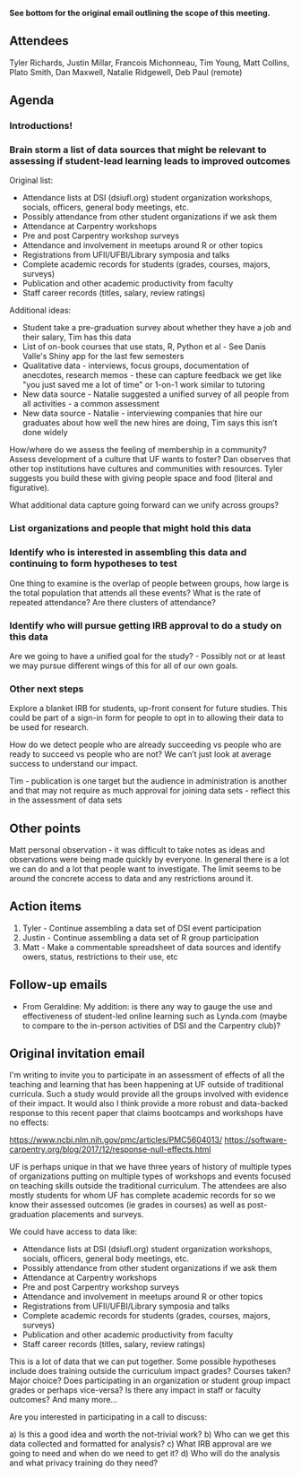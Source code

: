 **See bottom for the original email outlining the scope of this meeting.**

## Attendees

Tyler Richards, Justin Millar, Francois Michonneau, Tim Young, Matt Collins, Plato Smith, Dan Maxwell, Natalie Ridgewell, Deb Paul (remote)

## Agenda

### Introductions!

### Brain storm a list of data sources that might be relevant to assessing if student-lead learning leads to improved outcomes

Original list:
- Attendance lists at DSI (dsiufl.org) student organization workshops, socials, officers, general body meetings, etc.
- Possibly attendance from other student organizations if we ask them
- Attendance at Carpentry workshops
- Pre and post Carpentry workshop surveys
- Attendance and involvement in meetups around R or other topics
- Registrations from UFII/UFBI/Library symposia and talks
- Complete academic records for students (grades, courses, majors, surveys)
- Publication and other academic productivity from faculty
- Staff career records (titles, salary, review ratings)

Additional ideas:

- Student take a pre-graduation survey about whether they have a job and their salary, Tim has this data
- List of on-book courses that use stats, R, Python et al - See Danis Valle's Shiny app for the last few semesters
- Qualitative data - interviews, focus groups, documentation of anecdotes, research memos - these can capture feedback we get like "you just saved me a lot of time" or 1-on-1 work similar to tutoring
- New data source - Natalie suggested a unified survey of all people from all activities - a common assessment 
- New data source - Natalie - interviewing companies that hire our graduates about how well the new hires are doing, Tim says this isn’t done widely

How/where do we assess the feeling of membership in a community? Assess development of a culture that UF wants to foster? Dan observes that other top institutions have cultures and communities with resources. Tyler suggests you build these with giving people space and food (literal and figurative).

What additional data capture going forward can we unify across groups?

### List organizations and people that might hold this data


### Identify who is interested in assembling this data and continuing to form hypotheses to test

One thing to examine is the overlap of people between groups, how large is the total population that attends all these events? What is the rate of repeated attendance? Are there clusters of attendance?


### Identify who will pursue getting IRB approval to do a study on this data

Are we going to have a unified goal for the study? - Possibly not or at least we may pursue different wings of this for all of our own goals.

### Other next steps

Explore a blanket IRB for students, up-front consent for future studies. This could be part of a sign-in form for people to opt in to allowing their data to be used for research.

How do we detect people who are already succeeding vs people who are ready to succeed vs people who are not? We can’t just look at average success to understand our impact.

Tim - publication is one target but the audience in administration is another and that may not require as much approval for joining data sets - reflect this in the assessment of data sets


## Other points

Matt personal observation - it was difficult to take notes as ideas and observations were being made quickly by everyone. In general there is a lot we can do and a lot that people want to investigate. The limit seems to be around the concrete access to data and any restrictions around it.


## Action items

1. Tyler - Continue assembling a data set of DSI event participation
1. Justin - Continue assembling a data set of R group participation
1. Matt - Make a commentable spreadsheet of data sources and identify owers, status, restrictions to their use, etc

## Follow-up emails

* From Geraldine: My addition: is there any way to gauge the use and effectiveness of student-led online learning such as Lynda.com (maybe to compare to the in-person activities of DSI and the Carpentry club)?


## Original invitation email

I'm writing to invite you to participate in an assessment of effects of all the teaching and learning that has been happening at UF outside of traditional curricula. Such a study would provide all the groups involved with evidence of their impact. It would also I think provide a more robust and data-backed response to this recent paper that claims bootcamps and workshops have no effects:

https://www.ncbi.nlm.nih.gov/pmc/articles/PMC5604013/
https://software-carpentry.org/blog/2017/12/response-null-effects.html

UF is perhaps unique in that we have three years of history of multiple types of organizations putting on multiple types of workshops and events focused on teaching skills outside the traditional curriculum. The attendees are also mostly students for whom UF has complete academic records for so we know their assessed outcomes (ie grades in courses) as well as post-graduation placements and surveys.

We could have access to data like:

- Attendance lists at DSI (dsiufl.org) student organization workshops, socials, officers, general body meetings, etc.
- Possibly attendance from other student organizations if we ask them
- Attendance at Carpentry workshops
- Pre and post Carpentry workshop surveys
- Attendance and involvement in meetups around R or other topics
- Registrations from UFII/UFBI/Library symposia and talks
- Complete academic records for students (grades, courses, majors, surveys)
- Publication and other academic productivity from faculty
- Staff career records (titles, salary, review ratings)

This is a lot of data that we can put together. Some possible hypotheses include does training outside the curriculum impact grades? Courses taken? Major choice? Does participating in an organization or student group impact grades or perhaps vice-versa? Is there any impact in staff or faculty outcomes? And many more...

Are you interested in participating in a call to discuss:

a) Is this a good idea and worth the not-trivial work?
b) Who can we get this data collected and formatted for analysis?
c) What IRB approval are we going to need and when do we need to get it?
d) Who will do the analysis and what privacy training do they need?